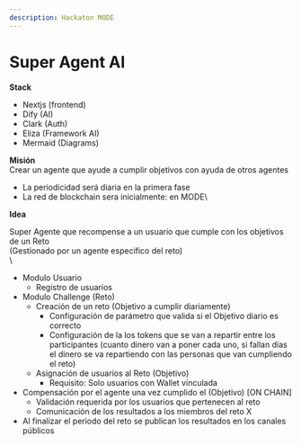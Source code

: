 ```yaml
---
description: Hackaton MODE
---
```


# Super Agent AI

**Stack**

* Nextjs (frontend)
* Dify (AI)
* Clark (Auth)
* Eliza (Framework AI)
* Mermaid (Diagrams)





**Misión**\
Crear un agente que ayude a cumplir objetivos con ayuda de otros agentes&#x20;

* La periodicidad será diaria en la primera fase
* La red de blockchain sera inicialmente: en MODE\


**Idea**

Super Agente que recompense a un usuario que cumple con los objetivos de un Reto \
(Gestionado por un agente especifico del reto) \
\


* Modulo Usuario
  * Registro de usuarios&#x20;
* Modulo Challenge (Reto)
  * Creación de un reto (Objetivo a cumplir diariamente)
    * Configuración de parámetro que valida si el Objetivo diario es correcto
    * Configuración de la los tokens que se van a repartir entre los participantes (cuanto dinero van a poner cada uno, si fallan días el dinero se va repartiendo con las personas que van cumpliendo el reto)
  * Asignación de usuarios al Reto (Objetivo)
    * Requisito: Solo usuarios con Wallet vinculada
* Compensación por el agente una vez cumplido el (Objetivo) \[ON CHAIN]
  * Validación requerida por los usuarios que pertenecen al reto&#x20;
  * Comunicación de los resultados a los miembros del reto X
* Al finalizar el periodo del reto se publican los resultados en los canales públicos
